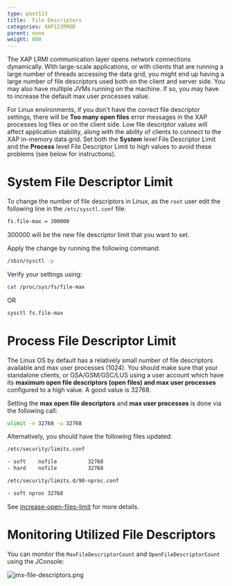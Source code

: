 ```yaml
---
type: post123
title:  File Descriptors
categories: XAP123PROD
parent: none
weight: 800
---
```


The XAP LRMI communication layer opens network connections dynamically. With large-scale applications, or with clients that are running a large number of threads accessing the data grid, you might end up having a large number of file descriptors used both on the client and server side. You may also have multiple JVMs running on the machine. If so, you may have to increase the default max user processes value.

For Linux environments, if you don't have the correct file descriptor settings, there will be **Too many open files** error messages in the XAP processes log files or on the client side. Low file descriptor values will affect application stability, along with the ability of clients to connect to the XAP in-memory data grid.  Set both the **System** level File Descriptor Limit and the **Process** level File Descriptor Limit to high values to avoid these problems (see below for instructions).

# System File Descriptor Limit

To change the number of file descriptors in Linux, as the `root` user edit the following line in the `/etc/sysctl.conf` file:


```bash
fs.file-max = 300000
```
300000 will be the new file descriptor limit that you want to set.

Apply the change by running the following command:


```bash
/sbin/sysctl -p
```

Verify your settings using:

```bash
cat /proc/sys/fs/file-max 
```

OR 


```bash
sysctl fs.file-max
```


# Process File Descriptor Limit

The Linux OS by default has a relatively small number of file descriptors available and max user processes (1024). You should make sure that your standalone clients, or GSA/GSM/GSC/LUS using a user account which have its **maximum open file descriptors (open files) and max user processes** configured to a high value. A good value is 32768.

Setting the **max open file descriptors** and **max user processes** is done via the following call:


```bash
ulimit -n 32768 -u 32768
```

Alternatively, you should have the following files updated:


```bash
/etc/security/limits.conf

- soft    nofile          32768
- hard    nofile          32768

/etc/security/limits.d/90-nproc.conf

- soft nproc 32768
```

See [increase-open-files-limit](https://rtcamp.com/tutorials/linux/increase-open-files-limit/) for more details.

# Monitoring Utilized File Descriptors

You can monitor the `MaxFileDescriptorCount` and `OpenFileDescriptorCount` using the JConsole:

![jmx-file-descriptors.png](/attachment_files/jmx-file-descriptors.png)

